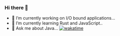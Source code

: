 ### Hi there 👋

- 🔭 I’m currently working on I/O bound applications...
- 🌱 I’m currently learning Rust and JavaScript..
- 💬 Ask me about Java...
[![wakatime](https://wakatime.com/badge/user/57ef6f05-a6f9-4cba-bd5e-5262bfcc73e3.svg)](https://wakatime.com/@57ef6f05-a6f9-4cba-bd5e-5262bfcc73e3)
